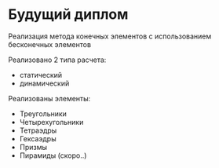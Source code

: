 # Будущий диплом

Реализация метода конечных элементов с использованием бесконечных элементов

Реализовано 2 типа расчета:
- статический
- динамический

Реализованы элементы:
- Треугольники
- Четырехугольники
- Тетраэдры
- Гексаэдры
- Призмы
- Пирамиды (cкоро..)
